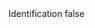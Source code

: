 <?xml version="1.0" encoding="UTF-8"?>
<CustomMetadata xmlns="http://soap.sforce.com/2006/04/metadata">
    <label>Identification</label>
    <protected>false</protected>
</CustomMetadata>

